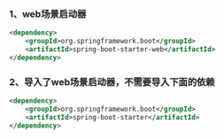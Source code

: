 

### 1、web场景启动器

```xml
<dependency>
	<groupId>org.springframework.boot</groupId>
	<artifactId>spring-boot-starter-web</artifactId>
</dependency>
```

### 2、导入了web场景启动器，不需要导入下面的依赖

```xml
<dependency>
	<groupId>org.springframework.boot</groupId>
	<artifactId>spring-boot-starter</artifactId>
</dependency>
```
